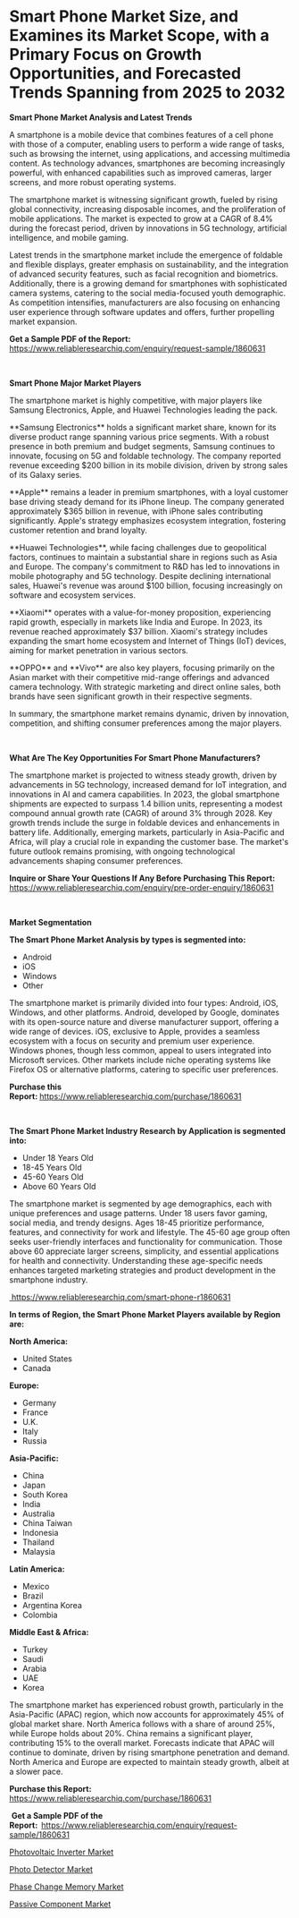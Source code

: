 <p><h1>Smart Phone Market Size, and Examines its Market Scope, with a Primary Focus on Growth Opportunities, and Forecasted Trends Spanning from 2025 to 2032</h1></p><p><strong>Smart Phone Market Analysis and Latest Trends</strong></p>
<p><p>A smartphone is a mobile device that combines features of a cell phone with those of a computer, enabling users to perform a wide range of tasks, such as browsing the internet, using applications, and accessing multimedia content. As technology advances, smartphones are becoming increasingly powerful, with enhanced capabilities such as improved cameras, larger screens, and more robust operating systems.</p><p>The smartphone market is witnessing significant growth, fueled by rising global connectivity, increasing disposable incomes, and the proliferation of mobile applications. The market is expected to grow at a CAGR of 8.4% during the forecast period, driven by innovations in 5G technology, artificial intelligence, and mobile gaming. </p><p>Latest trends in the smartphone market include the emergence of foldable and flexible displays, greater emphasis on sustainability, and the integration of advanced security features, such as facial recognition and biometrics. Additionally, there is a growing demand for smartphones with sophisticated camera systems, catering to the social media-focused youth demographic. As competition intensifies, manufacturers are also focusing on enhancing user experience through software updates and offers, further propelling market expansion.</p></p>
<p><strong>Get a Sample PDF of the Report:&nbsp;</strong> <a href="https://www.reliableresearchiq.com/enquiry/request-sample/1860631?utm_campaign=1159&utm_medium=2&utm_source=Github&utm_content=ia&utm_term=10022025&utm_id=smart-phone">https://www.reliableresearchiq.com/enquiry/request-sample/1860631</a></p>
<p>&nbsp;</p>
<p><strong>Smart Phone Major Market Players</strong></p>
<p><p>The smartphone market is highly competitive, with major players like Samsung Electronics, Apple, and Huawei Technologies leading the pack. </p><p>**Samsung Electronics** holds a significant market share, known for its diverse product range spanning various price segments. With a robust presence in both premium and budget segments, Samsung continues to innovate, focusing on 5G and foldable technology. The company reported revenue exceeding $200 billion in its mobile division, driven by strong sales of its Galaxy series.</p><p>**Apple** remains a leader in premium smartphones, with a loyal customer base driving steady demand for its iPhone lineup. The company generated approximately $365 billion in revenue, with iPhone sales contributing significantly. Apple's strategy emphasizes ecosystem integration, fostering customer retention and brand loyalty.</p><p>**Huawei Technologies**, while facing challenges due to geopolitical factors, continues to maintain a substantial share in regions such as Asia and Europe. The company's commitment to R&D has led to innovations in mobile photography and 5G technology. Despite declining international sales, Huawei's revenue was around $100 billion, focusing increasingly on software and ecosystem services.</p><p>**Xiaomi** operates with a value-for-money proposition, experiencing rapid growth, especially in markets like India and Europe. In 2023, its revenue reached approximately $37 billion. Xiaomi's strategy includes expanding the smart home ecosystem and Internet of Things (IoT) devices, aiming for market penetration in various sectors.</p><p>**OPPO** and **Vivo** are also key players, focusing primarily on the Asian market with their competitive mid-range offerings and advanced camera technology. With strategic marketing and direct online sales, both brands have seen significant growth in their respective segments.</p><p>In summary, the smartphone market remains dynamic, driven by innovation, competition, and shifting consumer preferences among the major players.</p></p>
<p>&nbsp;</p>
<p><strong>What Are The Key Opportunities For Smart Phone Manufacturers?</strong></p>
<p><p>The smartphone market is projected to witness steady growth, driven by advancements in 5G technology, increased demand for IoT integration, and innovations in AI and camera capabilities. In 2023, the global smartphone shipments are expected to surpass 1.4 billion units, representing a modest compound annual growth rate (CAGR) of around 3% through 2028. Key growth trends include the surge in foldable devices and enhancements in battery life. Additionally, emerging markets, particularly in Asia-Pacific and Africa, will play a crucial role in expanding the customer base. The market's future outlook remains promising, with ongoing technological advancements shaping consumer preferences.</p></p>
<p><strong>Inquire or Share Your Questions If Any Before Purchasing This Report:</strong> <a href="https://www.reliableresearchiq.com/enquiry/pre-order-enquiry/1860631?utm_campaign=1159&utm_medium=2&utm_source=Github&utm_content=ia&utm_term=10022025&utm_id=smart-phone">https://www.reliableresearchiq.com/enquiry/pre-order-enquiry/1860631</a></p>
<p>&nbsp;</p>
<p><strong>Market Segmentation</strong></p>
<p><strong>The Smart Phone Market Analysis by types is segmented into:</strong></p>
<p><ul><li>Android</li><li>iOS</li><li>Windows</li><li>Other</li></ul></p>
<p><p>The smartphone market is primarily divided into four types: Android, iOS, Windows, and other platforms. Android, developed by Google, dominates with its open-source nature and diverse manufacturer support, offering a wide range of devices. iOS, exclusive to Apple, provides a seamless ecosystem with a focus on security and premium user experience. Windows phones, though less common, appeal to users integrated into Microsoft services. Other markets include niche operating systems like Firefox OS or alternative platforms, catering to specific user preferences.</p></p>
<p><strong>Purchase this Report:&nbsp;</strong><a href="https://www.reliableresearchiq.com/purchase/1860631?utm_campaign=1159&utm_medium=2&utm_source=Github&utm_content=ia&utm_term=10022025&utm_id=smart-phone">https://www.reliableresearchiq.com/purchase/1860631</a></p>
<p>&nbsp;</p>
<p><strong>The Smart Phone Market Industry Research by Application is segmented into:</strong></p>
<p><ul><li>Under 18 Years Old</li><li>18-45 Years Old</li><li>45-60 Years Old</li><li>Above 60 Years Old</li></ul></p>
<p><p>The smartphone market is segmented by age demographics, each with unique preferences and usage patterns. Under 18 users favor gaming, social media, and trendy designs. Ages 18-45 prioritize performance, features, and connectivity for work and lifestyle. The 45-60 age group often seeks user-friendly interfaces and functionality for communication. Those above 60 appreciate larger screens, simplicity, and essential applications for health and connectivity. Understanding these age-specific needs enhances targeted marketing strategies and product development in the smartphone industry.</p></p>
<p><a href="https://www.reliableresearchiq.com/smart-phone-r1860631?utm_campaign=1159&utm_medium=2&utm_source=Github&utm_content=ia&utm_term=10022025&utm_id=smart-phone">&nbsp;https://www.reliableresearchiq.com/smart-phone-r1860631</a></p>
<p><strong>In terms of Region, the Smart Phone Market Players available by Region are:</strong></p>
<p>
    <p> <strong> North America: </strong>
        <ul>
            <li>United States</li>
            <li>Canada</li>
        </ul>
        </p> 
    <p> <strong> Europe: </strong>
        <ul>
            <li>Germany</li>
            <li>France</li>
            <li>U.K.</li>
            <li>Italy</li>
            <li>Russia</li>
        </ul>
        </p> 
    <p> <strong> Asia-Pacific: </strong>
        <ul>
            <li>China</li>
            <li>Japan</li>
            <li>South Korea</li>
            <li>India</li>
            <li>Australia</li>
            <li>China Taiwan</li>
            <li>Indonesia</li>
            <li>Thailand</li>
            <li>Malaysia</li>
        </ul>
        </p> 
    <p> <strong> Latin America: </strong>
        <ul>
            <li>Mexico</li>
            <li>Brazil</li>
            <li>Argentina Korea</li>
            <li>Colombia</li>
        </ul>
        </p> 
    <p> <strong> Middle East & Africa: </strong>
        <ul>
            <li>Turkey</li>
            <li>Saudi</li>
            <li>Arabia</li>
            <li>UAE</li>
            <li>Korea</li>
        </ul>
    </p>
    </p>
<p><p>The smartphone market has experienced robust growth, particularly in the Asia-Pacific (APAC) region, which now accounts for approximately 45% of global market share. North America follows with a share of around 25%, while Europe holds about 20%. China remains a significant player, contributing 15% to the overall market. Forecasts indicate that APAC will continue to dominate, driven by rising smartphone penetration and demand. North America and Europe are expected to maintain steady growth, albeit at a slower pace.</p></p>
<p><strong>Purchase this Report: </strong><a href="https://www.reliableresearchiq.com/purchase/1860631?utm_campaign=1159&utm_medium=2&utm_source=Github&utm_content=ia&utm_term=10022025&utm_id=smart-phone">https://www.reliableresearchiq.com/purchase/1860631</a></p>
<p>&nbsp;<strong>Get a Sample PDF of the Report:&nbsp;&nbsp;</strong><a href="https://www.reliableresearchiq.com/enquiry/request-sample/1860631?utm_campaign=1159&utm_medium=2&utm_source=Github&utm_content=ia&utm_term=10022025&utm_id=smart-phone">https://www.reliableresearchiq.com/enquiry/request-sample/1860631</a></p>
<p><strong></strong></p>
<p><p><a href="https://github.com/yecafbiso/Market-Research-Report-List-1/blob/main/photovoltaic-inverter-market.md?utm_campaign=1159&utm_medium=2&utm_source=Github&utm_content=ia&utm_term=10022025&utm_id=smart-phone">Photovoltaic Inverter Market</a></p><p><a href="https://github.com/ansanokajabi/Market-Research-Report-List-1/blob/main/photo-detector-market.md?utm_campaign=1159&utm_medium=2&utm_source=Github&utm_content=ia&utm_term=10022025&utm_id=smart-phone">Photo Detector Market</a></p><p><a href="https://github.com/okonjinerka/Market-Research-Report-List-1/blob/main/phase-change-memory-market.md?utm_campaign=1159&utm_medium=2&utm_source=Github&utm_content=ia&utm_term=10022025&utm_id=smart-phone">Phase Change Memory Market</a></p><p><a href="https://github.com/rrosasdaunas/Market-Research-Report-List-1/blob/main/passive-component-market.md?utm_campaign=1159&utm_medium=2&utm_source=Github&utm_content=ia&utm_term=10022025&utm_id=smart-phone">Passive Component Market</a></p></p>